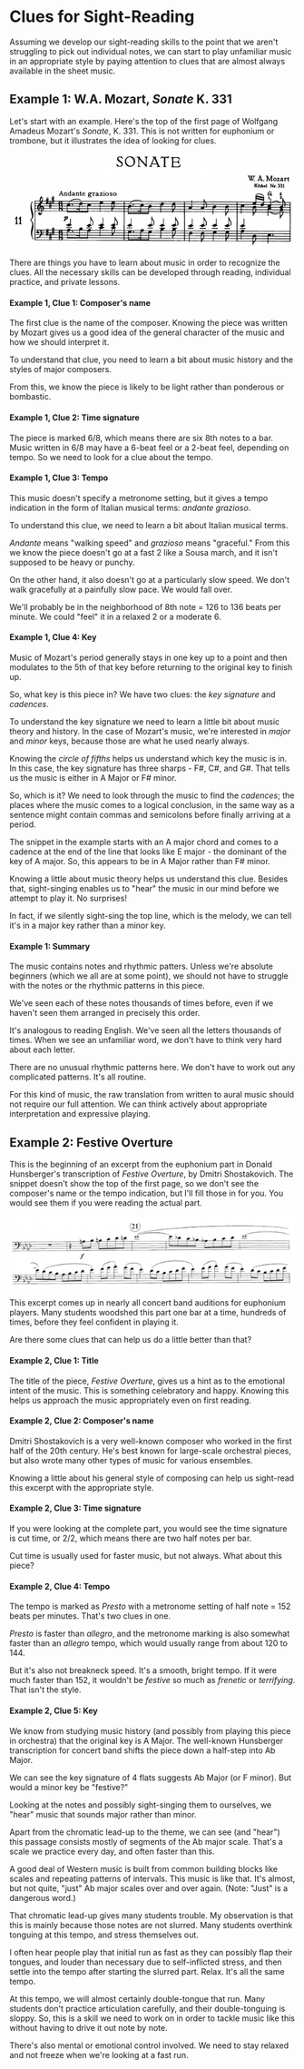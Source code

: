 # Clues for Sight-Reading 

Assuming we develop our sight-reading skills to the point that we aren't struggling to pick out individual notes, we can start to play unfamiliar music in an appropriate style by paying attention to clues that are almost always available in the sheet music. 

## Example 1: W.A. Mozart, _Sonate_ K. 331

Let's start with an example. Here's the top of the first page of Wolfgang Amadeus Mozart's _Sonate_, K. 331. This is not written for euphonium or trombone, but it illustrates the idea of looking for clues. 
  
![](images/mozart-sonate-k331.png)

There are things you have to learn about music in order to recognize the clues. All the necessary skills can be developed through reading, individual practice, and private lessons. 

#### Example 1, Clue 1: Composer's name

The first clue is the name of the composer. Knowing the piece was written by Mozart gives us a good idea of the general character of the music and how we should interpret it. 

To understand that clue, you need to learn a bit about music history and the styles of major composers. 

From this, we know the piece is likely to be light rather than ponderous or bombastic. 

#### Example 1, Clue 2: Time signature 

The piece is marked 6/8, which means there are six 8th notes to a bar. Music written in 6/8 may have a 6-beat feel or a 2-beat feel, depending on tempo. So we need to look for a clue about the tempo.

#### Example 1, Clue 3: Tempo 

This music doesn't specify a metronome setting, but it gives a tempo indication in the form of Italian musical terms: _andante grazioso_. 

To understand this clue, we need to learn a bit about Italian musical terms.

_Andante_ means "walking speed" and _grazioso_ means "graceful." From this we know the piece doesn't go at a fast 2 like a Sousa march, and it isn't supposed to be heavy or punchy. 

On the other hand, it also doesn't go at a particularly slow speed. We don't walk gracefully at a painfully slow pace. We would fall over.

We'll probably be in the neighborhood of 8th note = 126 to 136 beats per minute. We could "feel" it in a relaxed 2 or a moderate 6. 

#### Example 1, Clue 4: Key 

Music of Mozart's period generally stays in one key up to a point and then modulates to the 5th of that key before returning to the original key to finish up. 

So, what key is this piece in? We have two clues: the _key signature_ and _cadences_. 

To understand the key signature we need to learn a little bit about music theory and history. In the case of Mozart's music, we're interested in _major_ and _minor_ keys, because those are what he used nearly always.

Knowing the _circle of fifths_ helps us understand which key the music is in. In this case, the key signature has three sharps - F#, C#, and G#. That tells us the music is either in A Major or F# minor.

So, which is it? We need to look through the music to find the _cadences_; the places where the music comes to a logical conclusion, in the same way as a sentence might contain commas and semicolons before finally arriving at a period. 

The snippet in the example starts with an A major chord and comes to a cadence at the end of the line that looks like E major - the dominant of the key of A major. So, this appears to be in A Major rather than F# minor. 

Knowing a little about music theory helps us understand this clue. Besides that, sight-singing enables us to "hear" the music in our mind before we attempt to play it. No surprises! 

In fact, if we silently sight-sing the top line, which is the melody, we can tell it's in a major key rather than a minor key. 

#### Example 1: Summary 

The music contains notes and rhythmic patters. Unless we're absolute beginners (which we all are at some point), we should not have to struggle with the notes or the rhythmic patterns in this piece. 

We've seen each of these notes thousands of times before, even if we haven't seen them arranged in precisely this order. 

It's analogous to reading English. We've seen all the letters thousands of times. When we see an unfamiliar word, we don't have to think very hard about each letter. 

There are no unusual rhythmic patterns here. We don't have to work out any complicated patterns. It's all routine.

For this kind of music, the raw translation from written to aural music should not require our full attention. We can think actively about appropriate interpretation and expressive playing. 

## Example 2: Festive Overture 

This is the beginning of an excerpt from the euphonium part in Donald Hunsberger's transcription of _Festive Overture_, by Dmitri Shostakovich. The snippet doesn't show the top of the first page, so we don't see the composer's name or the tempo indication, but I'll fill those in for you. You would see them if you were reading the actual part.

![](images/festive-overture.png)

This excerpt comes up in nearly all concert band auditions for euphonium players. Many students woodshed this part one bar at a time, hundreds of times, before they feel confident in playing it. 

Are there some clues that can help us do a little better than that? 

#### Example 2, Clue 1: Title 

The title of the piece, _Festive Overture_, gives us a hint as to the emotional intent of the music. This is something celebratory and happy. Knowing this helps us approach the music appropriately even on first reading.

#### Example 2, Clue 2: Composer's name 

Dmitri Shostakovich is a very well-known composer who worked in the first half of the 20th century. He's best known for large-scale orchestral pieces, but also wrote many other types of music for various ensembles. 

Knowing a little about his general style of composing can help us sight-read this excerpt with the appropriate style. 

#### Example 2, Clue 3: Time signature 

If you were looking at the complete part, you would see the time signature is cut time, or 2/2, which means there are two half notes per bar. 

Cut time is usually used for faster music, but not always. What about this piece?

#### Example 2, Clue 4: Tempo 

The tempo is marked as _Presto_ with a metronome setting of half note = 152 beats per minutes. That's two clues in one. 

_Presto_ is faster than _allegro_, and the metronome marking is also somewhat faster than an _allegro_ tempo, which would usually range from about 120 to 144. 

But it's also not breakneck speed. It's a smooth, bright tempo. If it were much faster than 152, it wouldn't be _festive_ so much as _frenetic_ or _terrifying_. That isn't the style. 

#### Example 2, Clue 5: Key 

We know from studying music history (and possibly from playing this piece in orchestra) that the original key is A Major. The well-known Hunsberger transcription for concert band shifts the piece down a half-step into Ab Major. 

We can see the key signature of 4 flats suggests Ab Major (or F minor). But would a minor key be "festive?"

Looking at the notes and possibly sight-singing them to ourselves, we "hear" music that sounds major rather than minor. 

Apart from the chromatic lead-up to the theme, we can see (and "hear") this passage consists mostly of segments of the Ab major scale. That's a scale we practice every day, and often faster than this. 

A good deal of Western music is built from common building blocks like scales and repeating patterns of intervals. This music is like that. It's almost, but not quite, "just" Ab major scales over and over again. (Note: "Just" is a dangerous word.)

That chromatic lead-up gives many students trouble. My observation is that this is mainly because those notes are not slurred. Many students overthink tonguing at this tempo, and stress themselves out. 

I often hear people play that initial run as fast as they can possibly flap their tongues, and louder than necessary due to self-inflicted stress, and then settle into the tempo after starting the slurred part. Relax. It's all the same tempo. 

At this tempo, we will almost certainly double-tongue that run. Many students don't practice articulation carefully, and their double-tonguing is sloppy. So, this is a skill we need to work on in order to tackle music like this without having to drive it out note by note. 

There's also mental or emotional control involved. We need to stay relaxed and not freeze when we're looking at a fast run. 



